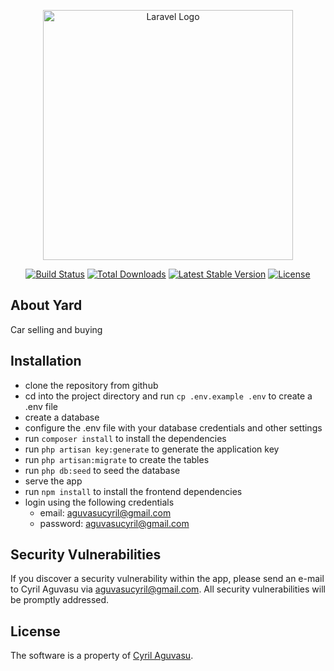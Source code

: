 <p align="center"><a href="https://laravel.com" target="_blank"><img src="https://raw.githubusercontent.com/laravel/art/master/logo-lockup/5%20SVG/2%20CMYK/1%20Full%20Color/laravel-logolockup-cmyk-red.svg" width="400" alt="Laravel Logo"></a></p>

<p align="center">
<a href="https://github.com/laravel/framework/actions"><img src="https://github.com/laravel/framework/workflows/tests/badge.svg" alt="Build Status"></a>
<a href="https://packagist.org/packages/laravel/framework"><img src="https://img.shields.io/packagist/dt/laravel/framework" alt="Total Downloads"></a>
<a href="https://packagist.org/packages/laravel/framework"><img src="https://img.shields.io/packagist/v/laravel/framework" alt="Latest Stable Version"></a>
<a href="https://packagist.org/packages/laravel/framework"><img src="https://img.shields.io/packagist/l/laravel/framework" alt="License"></a>
</p>

## About Yard

Car selling and buying

## Installation
- clone the repository from github
- cd into the project directory and run `cp .env.example .env` to create a .env file
- create a database
- configure the .env file with your database credentials and other settings
- run `composer install` to install the dependencies
- run `php artisan key:generate` to generate the application key
- run `php artisan:migrate` to create the tables
- run `php db:seed` to seed the database
- serve the app
- run `npm install` to install the frontend dependencies
- login using the following credentials
  - email: aguvasucyril@gmail.com
  - password: aguvasucyril@gmail.com

## Security Vulnerabilities

If you discover a security vulnerability within the app, please send an e-mail to Cyril Aguvasu via [aguvasucyril@gmail.com](mailto:aguvasucyril@gmail.com). All security vulnerabilities will be promptly addressed.

## License

The software is a property of [Cyril Aguvasu](https://github.com/StilinskiCyril).

